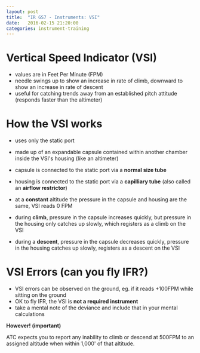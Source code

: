 ```yaml
---
layout: post
title:  "IR GS7 - Instruments: VSI"
date:   2016-02-15 21:20:00
categories: instrument-training
---
```


# Vertical Speed Indicator (VSI)

 - values are in Feet Per Minute (FPM)
 - needle swings up to show an increase in rate of climb, downward to show an increase in rate of descent
 - useful for catching trends away from an established pitch attitude (responds faster than the altimeter)

# How the VSI works
 - uses only the static port
 - made up of an expandable capsule contained within another chamber inside the VSI's housing (like an altimeter)
 - capsule is connected to the static port via a **normal size tube**
 - housing is connected to the static port via a **capilliary tube** (also called an **airflow restrictor**)

 - at a **constant** altitude the pressure in the capsule and housing are the same, VSI reads 0 FPM
 - during **climb**, pressure in the capsule increases quickly, but pressure in the housing only catches up slowly, which registers as a climb on the VSI
 - during a **descent**, pressure in the capsule decreases quickly, pressure in the housing catches up slowly, registers as a descent on the VSI

# VSI Errors (can you fly IFR?)
 - VSI errors can be observed on the ground, eg. if it reads +100FPM while sitting on the ground
 - OK to fly IFR, the VSI is **not a required instrument**
 - take a mental note of the deviance and include that in your mental calculations

**However! (important)**

ATC expects you to report any inability to climb or descend at 500FPM to an assigned altitude when within 1,000' of that altitude.
